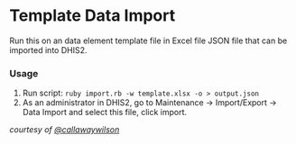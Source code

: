 # Template Data Import

Run this on an data element template file in Excel file JSON file that can be imported into DHIS2. 

### Usage

1. Run script: `ruby import.rb -w template.xlsx -o > output.json`
2. As an administrator in DHIS2, go to Maintenance -> Import/Export -> Data Import and select this file, click import.


*courtesy of [@callawaywilson](https://github.com/callawaywilson)*

